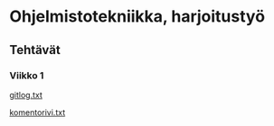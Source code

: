 <h1>Ohjelmistotekniikka, harjoitustyö</h1>
<h2>Tehtävät</h2>
<h3>Viikko 1</h3>

[gitlog.txt](https://github.com/rajanssi/ot-harjoitustyo/blob/master/laskarit/viikko1/gitlog.txt)

[komentorivi.txt](https://github.com/rajanssi/ot-harjoitustyo/blob/master/laskarit/viikko1/komentorivi.txt)


